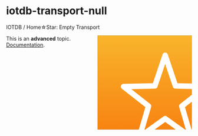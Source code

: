 # iotdb-transport-null
IOTDB / Home☆Star: Empty Transport 

<img src="https://raw.githubusercontent.com/dpjanes/iotdb-homestar/master/docs/HomeStar.png" align="right" />

This is an **advanced** topic. 
[Documentation](https://homestar.io/about/transporters).


